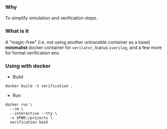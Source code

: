 ### Why

To simplify simulation and verification steps.

### What is it

A "magic-free" (i.e. not using another untraceble container as a base)
**minimalist** docker container for `verilator`, Icarus `iverilog`,
and a few more for formal verification env.

### Using with docker

* Build

```
docker build -t verification .
```

* Run

```
docker run \
  --rm \
  --interactive --tty \
  -v $PWD:/projects \
  verification bash
```
